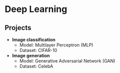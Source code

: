 # **Deep Learning**

## **Projects**
- **Image classification**
    - Model: Multilayer Perceptron (MLP)
    - Dataset: CIFAR-10
- **Image generation**
    - Model: Generative Adversarial Network (GAN)
    - Dataset: CelebA

